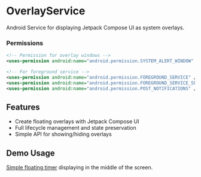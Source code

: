 # OverlayService

Android Service for displaying Jetpack Compose UI as system overlays.

### Permissions

```xml
<!-- Permission for overlay windows -->
<uses-permission android:name="android.permission.SYSTEM_ALERT_WINDOW" />

<!-- For foreground service -->
<uses-permission android:name="android.permission.FOREGROUND_SERVICE" />
<uses-permission android:name="android.permission.FOREGROUND_SERVICE_SPECIAL_USE" />
<uses-permission android:name="android.permission.POST_NOTIFICATIONS" />
```

## Features

- Create floating overlays with Jetpack Compose UI
- Full lifecycle management and state preservation
- Simple API for showing/hiding overlays

## Demo Usage

[Simple floating timer](https://github.com/Teksiak/OverlayService/tree/main/demo/src/main/java/com/teksiak/overlayservice) displaying in the middle of the screen.
